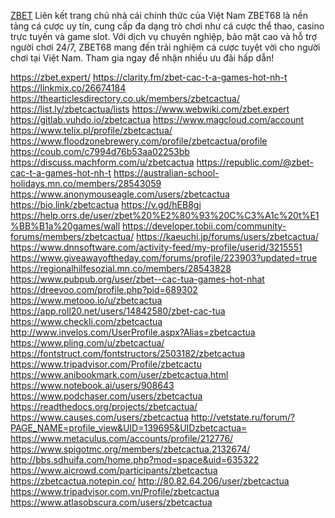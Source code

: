 <a href="https://zbet.expert/">ZBET</a> Liên kết trang chủ nhà cái chính thức của Việt Nam ZBET68 là nền tảng cá cược uy tín, cung cấp đa dạng trò chơi như cá cược thể thao, casino trực tuyến và game slot. Với dịch vụ chuyên nghiệp, bảo mật cao và hỗ trợ người chơi 24/7, ZBET68 mang đến trải nghiệm cá cược tuyệt vời cho người chơi tại Việt Nam. Tham gia ngay để nhận nhiều ưu đãi hấp dẫn! 

<a href="https://zbet.expert/">https://zbet.expert/</a>
<a href="https://clarity.fm/zbet-cac-t-a-games-hot-nh-t">https://clarity.fm/zbet-cac-t-a-games-hot-nh-t</a>
<a href="https://linkmix.co/26674184">https://linkmix.co/26674184</a>
<a href="https://thearticlesdirectory.co.uk/members/zbetcactua/">https://thearticlesdirectory.co.uk/members/zbetcactua/</a>
<a href="https://list.ly/zbetcactua/lists">https://list.ly/zbetcactua/lists</a>
<a href="https://www.webwiki.com/zbet.expert">https://www.webwiki.com/zbet.expert</a>
<a href="https://gitlab.vuhdo.io/zbetcactua">https://gitlab.vuhdo.io/zbetcactua</a>
<a href="https://www.magcloud.com/account">https://www.magcloud.com/account</a>
<a href="https://www.telix.pl/profile/zbetcactua/">https://www.telix.pl/profile/zbetcactua/</a>
<a href="https://www.floodzonebrewery.com/profile/zbetcactua/profile">https://www.floodzonebrewery.com/profile/zbetcactua/profile</a>
<a href="https://coub.com/c7994d76b53aa02253bb">https://coub.com/c7994d76b53aa02253bb</a>
<a href="https://discuss.machform.com/u/zbetcactua">https://discuss.machform.com/u/zbetcactua</a>
<a href="https://republic.com/@zbet-cac-t-a-games-hot-nh-t">https://republic.com/@zbet-cac-t-a-games-hot-nh-t</a>
<a href="https://australian-school-holidays.mn.co/members/28543059">https://australian-school-holidays.mn.co/members/28543059</a>
<a href="https://www.anonymouseagle.com/users/zbetcactua">https://www.anonymouseagle.com/users/zbetcactua</a>
<a href="https://bio.link/zbetcactua">https://bio.link/zbetcactua</a>
<a href="https://v.gd/hEB8gi">https://v.gd/hEB8gi</a>
<a href="https://help.orrs.de/user/zbet%20%E2%80%93%20C%C3%A1c%20t%E1%BB%B1a%20games/wall">https://help.orrs.de/user/zbet%20%E2%80%93%20C%C3%A1c%20t%E1%BB%B1a%20games/wall</a>
<a href="https://developer.tobii.com/community-forums/members/zbetcactua/">https://developer.tobii.com/community-forums/members/zbetcactua/</a>
<a href="https://kaeuchi.jp/forums/users/zbetcactua/">https://kaeuchi.jp/forums/users/zbetcactua/</a>
<a href="https://www.dnnsoftware.com/activity-feed/my-profile/userid/3215551">https://www.dnnsoftware.com/activity-feed/my-profile/userid/3215551</a>
<a href="https://www.giveawayoftheday.com/forums/profile/223903?updated=true">https://www.giveawayoftheday.com/forums/profile/223903?updated=true</a>
<a href="https://regionalhilfesozial.mn.co/members/28543828">https://regionalhilfesozial.mn.co/members/28543828</a>
<a href="https://www.pubpub.org/user/zbet--cac-tua-games-hot-nhat">https://www.pubpub.org/user/zbet--cac-tua-games-hot-nhat</a>
<a href="https://dreevoo.com/profile.php?pid=689302">https://dreevoo.com/profile.php?pid=689302</a>
<a href="https://www.metooo.io/u/zbetcactua">https://www.metooo.io/u/zbetcactua</a>
<a href="https://app.roll20.net/users/14842580/zbet-cac-tua">https://app.roll20.net/users/14842580/zbet-cac-tua</a>
<a href="https://www.checkli.com/zbetcactua">https://www.checkli.com/zbetcactua</a>
<a href="http://www.invelos.com/UserProfile.aspx?Alias=zbetcactua">http://www.invelos.com/UserProfile.aspx?Alias=zbetcactua</a>
<a href="https://www.pling.com/u/zbetcactua/">https://www.pling.com/u/zbetcactua/</a>
<a href="https://fontstruct.com/fontstructors/2503182/zbetcactua">https://fontstruct.com/fontstructors/2503182/zbetcactua</a>
<a href="https://www.tripadvisor.com/Profile/zbetcactu">https://www.tripadvisor.com/Profile/zbetcactu</a>
<a href="https://www.anibookmark.com/user/zbetcactua.html">https://www.anibookmark.com/user/zbetcactua.html</a>
<a href="https://www.notebook.ai/users/908643">https://www.notebook.ai/users/908643</a>
<a href="https://www.podchaser.com/users/zbetcactua">https://www.podchaser.com/users/zbetcactua</a>
<a href="https://readthedocs.org/projects/zbetcactua/">https://readthedocs.org/projects/zbetcactua/</a>
<a href="https://www.causes.com/users/zbetcactua">https://www.causes.com/users/zbetcactua</a>
<a href="http://vetstate.ru/forum/?PAGE_NAME=profile_view&UID=139695&UIDzbetcactua=">http://vetstate.ru/forum/?PAGE_NAME=profile_view&UID=139695&UIDzbetcactua=</a>
<a href="https://www.metaculus.com/accounts/profile/212776/">https://www.metaculus.com/accounts/profile/212776/</a>
<a href="https://www.spigotmc.org/members/zbetcactua.2132674/">https://www.spigotmc.org/members/zbetcactua.2132674/</a>
<a href="http://bbs.sdhuifa.com/home.php?mod=space&uid=635322">http://bbs.sdhuifa.com/home.php?mod=space&uid=635322</a>
<a href="https://www.aicrowd.com/participants/zbetcactua">https://www.aicrowd.com/participants/zbetcactua</a>
<a href="https://zbetcactua.notepin.co/">https://zbetcactua.notepin.co/</a>
<a href="http://80.82.64.206/user/zbetcactua">http://80.82.64.206/user/zbetcactua</a>
<a href="https://www.tripadvisor.com.vn/Profile/zbetcactua">https://www.tripadvisor.com.vn/Profile/zbetcactua</a>
<a href="https://www.atlasobscura.com/users/zbetcactua">https://www.atlasobscura.com/users/zbetcactua</a>